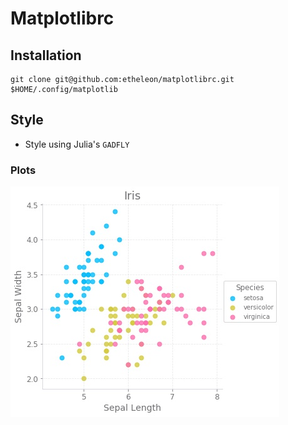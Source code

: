 # Matplotlibrc


## Installation

```
git clone git@github.com:etheleon/matplotlibrc.git $HOME/.config/matplotlib
```


## Style

* Style using Julia's `GADFLY`

### Plots

![scatter](scatterplot.jpg)
